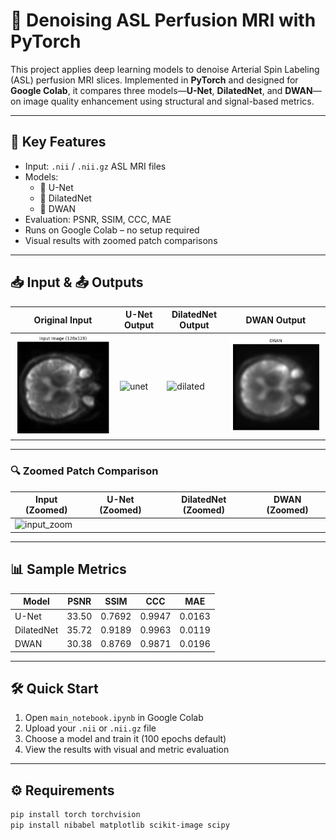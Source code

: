 # 🧠 Denoising ASL Perfusion MRI with PyTorch

This project applies deep learning models to denoise Arterial Spin Labeling (ASL) perfusion MRI slices. Implemented in **PyTorch** and designed for **Google Colab**, it compares three models—**U-Net**, **DilatedNet**, and **DWAN**—on image quality enhancement using structural and signal-based metrics.

---

## 🚀 Key Features
- Input: `.nii` / `.nii.gz` ASL MRI files
- Models:
  - 🔹 U-Net
  - 🔹 DilatedNet
  - 🔹 DWAN
- Evaluation: PSNR, SSIM, CCC, MAE
- Runs on Google Colab – no setup required
- Visual results with zoomed patch comparisons

---

## 📥 Input & 📤 Outputs

| Original Input | U-Net Output | DilatedNet Output | DWAN Output |
|----------------|--------------|-------------------|-------------|
| ![input](Images/input_image.png) | ![unet](images/unet_output.png) | ![dilated](images/dilatednet_output.png) | ![dwan](Images/DWAN_image.png)|

---

### 🔍 Zoomed Patch Comparison

| Input (Zoomed) | U-Net (Zoomed) | DilatedNet (Zoomed) | DWAN (Zoomed) |
|----------------|----------------|----------------------|----------------|
| ![input_zoom](images/input_zoom.png) |

---

## 📊 Sample Metrics

| Model       | PSNR   | SSIM   | CCC    | MAE     |
|-------------|--------|--------|--------|---------|
| U-Net       | 33.50  | 0.7692 | 0.9947 | 0.0163  |
| DilatedNet  | 35.72  | 0.9189 | 0.9963 | 0.0119  |
| DWAN        | 30.38  | 0.8769 | 0.9871 | 0.0196  |

---

## 🛠️ Quick Start

1. Open `main_notebook.ipynb` in Google Colab
2. Upload your `.nii` or `.nii.gz` file
3. Choose a model and train it (100 epochs default)
4. View the results with visual and metric evaluation

---

## ⚙️ Requirements

```bash
pip install torch torchvision
pip install nibabel matplotlib scikit-image scipy
